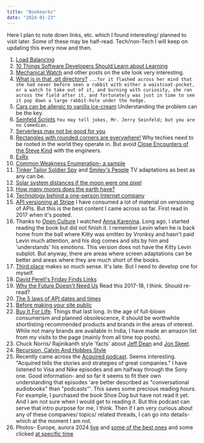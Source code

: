 ```yaml
---
title: "Bookmarks"
date: "2024-01-23"
---
```


Here I plan to note down links, etc. which I found interesting/ planned to visit later. Some of these may be half-read. Tech/non-Tech I will keep on updating this every now and then.

1. [Load Balancing](https://samwho.dev/load-balancing/)
2. [10 Things Software Developers Should Learn about Learning](https://cacm.acm.org/magazines/2024/1/278891-10-things-software-developers-should-learn-about-learning/fulltext)
3. [Mechanical Watch](https://ciechanow.ski/mechanical-watch/) and other posts on the site look very interesting.
4. [What is in that .git directory?](https://blog.meain.io/2023/what-is-in-dot-git/) `...for it flashed across her mind that she had never before seen a rabbit with either a waistcoat-pocket, or a watch to take out of it, and burning with curiosity, she ran across the field after it, and fortunately was just in time to see it pop down a large rabbit-hole under the hedge.`
5. [Cars can be allergic to vanilla ice-cream](https://www.cs.cmu.edu/~wkw/humour/carproblems.txt) Understanding the problem can be the key.
6. [Seinfeld Scripts](https://www.seinfeldscripts.com/seinfeld-scripts.html) `You may tell jokes, Mr. Jerry Seinfeld; but you are no Comedian.`
7. [Serverless may not be good for you](https://www.primevideotech.com/video-streaming/scaling-up-the-prime-video-audio-video-monitoring-service-and-reducing-costs-by-90)
8. [Rectangles with rounded corners are everywhere!](https://www.folklore.org/Round_Rects_Are_Everywhere.html) Why techies need to be rooted in the world they operate in. But avoid [Close Encounters of the Steve Kind](https://www.macfolklore.org/Close_Encounters_of_the_Steve_Kind.html) with the engineers.
9. [ExRx](https://exrx.net/Lists/Directory)
10. [Common Weakness Enumeration- a sample](https://cwe.mitre.org/data/definitions/22.html)
11. [Tinker Tailor Soldier Spy](https://www.youtube.com/playlist?list=PLwix5PoqRIFNFxBcVsrcq2CrnVvbkexVR) and [Smiley's People](https://www.youtube.com/playlist?list=PLwix5PoqRIFOqIAlXTNGp4pCXu8HLhnWF) TV adaptations as best as any can be.
12. [Solar system distances if the moon were one pixel](https://joshworth.com/dev/pixelspace/pixelspace_solarsystem.html)
13. [How many moons does the earth have?](https://www.youtube.com/watch?v=CIqOsM6_3Dw&ab_channel=QI)
14. [Technology behind a one-person Internet company](https://www.listennotes.com/blog/the-boring-technology-behind-a-one-person-23/)
15. [API versioning at Stripe](https://stripe.com/blog/api-versioning) I have consumed a lot of material on versioning of APIs. But this is the best content I came across so far. First read in 2017 when it's posted.
16. Thanks to [Open Culture](https://www.openculture.com/) I watched [Anna Karenina](https://www.youtube.com/playlist?list=PL7EqAsBxqGgihPlmmGKJuRE7UKxYTPkrh). Long ago, I started reading the book but did not finish it. I remember Levin when he is back home from the ball where Kitty was smitten by Vronksy and hasn't paid Levin much attention,  and his dog comes and sits by him and 'understands' his emotions. This version does not have the Kitty Levin subplot. But anyway, there are areas where screen adaptations can be better and areas where they are much short of the books.
17. [Third place](https://en.wikipedia.org/wiki/Third_place) makes so much sense. It's late. But I need to develop one for myself.
18. [David Perell's Friday Finds Links](https://perell.com/friday-finds-links/)
19. [Why the Future Doesn't Need Us](https://www.wired.com/2000/04/joy-2/) Read this 2017-18, I think. Should re-read? 
20. [The 5 laws of API dates and times](https://apiux.com/2013/03/20/5-laws-api-dates-and-times/)
21. [Before making your site public](https://softwareengineering.stackexchange.com/questions/46716/what-technical-details-should-a-programmer-of-a-web-application-consider-before)
22. [Buy It For Life](https://www.reddit.com/r/BuyItForLife/). Things that last long. In the age of full-blown consumerism and planned obsolescence, it should be worthwhile shortlisting recommended products and brands in the areas of interest. While not many brands are available in India, I have made an amazon list from my visits to the page (mainly from all time top posts).
23. Chuck Norris/ Rajinikanth style 'facts' about [Jeff Dean](https://www.informatika.bg/jeffdean) and [Jon Skeet](https://meta.stackexchange.com/questions/9134/jon-skeet-facts).
24. [Recursion, Calvin And Hobbes Style](https://www.gocomics.com/calvinandhobbes/2024/3/24)
25. Recently came across the [Acquired podcast](https://www.acquired.fm/). Seems interesting. "Acquired tells the stories and strategies of great companies." I have listened to Visa and Nike episodes and am halfway through the Sony one. Good information- and so far it seems to fit their own understanding that episodes 'are better described as "conversational audiobooks" than "podcasts"'. This saves some precious reading hours. For example, I purchased the book Shoe Dog but have not read it yet. And I am not sure when I would get to reading it. But this podcast can serve that intro purpose for me, I think. Then if I am very curious about any of these companies/ topics/ related threads, I can go into details- which at the moment I am not.
26. Photos- Europe, aurora 2024 [live](https://www.foto-webcam.eu/webcam/lucknerhaus/) and [some of the best ones](https://www.foto-webcam.eu/webcam/bestof/) and some clicked [at specific time](https://www.foto-webcam.eu/2024/05/10/2230)